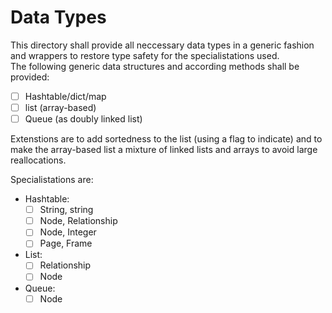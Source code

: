 # Data Types
This directory shall provide all neccessary data types in a generic fashion and wrappers to restore type safety for the specialistations used.  
The following generic data structures and according methods shall be provided:  

- [ ] Hashtable/dict/map  
- [ ] list (array-based)  
- [ ] Queue (as doubly linked list)  

Extenstions are to add sortedness to the list (using a flag to indicate) and to make the array-based list a mixture of linked lists and arrays to avoid large reallocations.

Specialistations are:  

- Hashtable:  
	- [ ] String, string  
	- [ ] Node, Relationship  
	- [ ] Node, Integer   
	- [ ] Page, Frame  
- List:  
	- [ ] Relationship  
	- [ ] Node  
- Queue:  
	- [ ] Node
